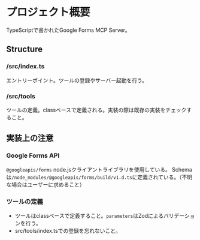 # プロジェクト概要
TypeScriptで書かれたGoogle Forms MCP Server。

## Structure
### /src/index.ts
エントリーポイント。ツールの登録やサーバー起動を行う。

### /src/tools
ツールの定義。classベースで定義される。実装の際は既存の実装をチェックすること。

## 実装上の注意
### Google Forms API
`@googleapis/forms` node.jsクライアントライブラリを使用している。
Schemaは`/node_modules/@googleapis/forms/build/v1.d.ts`に定義されている。（不明な場合はユーザーに求めること）

### ツールの定義
- ツールはclassベースで定義すること。`parameters`はZodによるバリデーションを行う。
- src/tools/index.tsでの登録を忘れないこと。